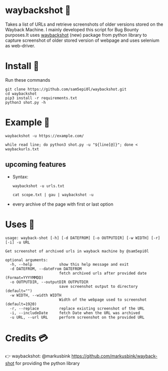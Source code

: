 # waybackshot 🥃
Takes a list of URLs and retrieve screenshots of older versions stored on the Wayback Machine. I mainly developed this script for Bug Bounty purposes.It uses [waybackshot](https://github.com/markusbink/wayback-shot) (new) package from python library to capture screenshot of older stored version of webpage and uses selenium as web-driver.

# Install 💼
Run these commands
```
git clone https://github.com/sam5epi0l/waybackshot.git
cd waybackshot
pip3 install -r requirements.txt
python3 shot.py -h
```

# Example 🔻
  `waybackshot -u https://example.com/`

  `while read line; do python3 shot.py -u "${line[@]}"; done < waybackurls.txt `

## upcoming features
* Syntax:
  
  `waybackshot -u urls.txt`

  `cat scope.txt | gau | waybackshot -u`

* every archive of the page with first or last option

# Uses 🚀
```
usage: wayback-shot [-h] [-d DATEFROM] [-o OUTPUTDIR] [-w WIDTH] [-r] [-i] -u URL

Get screenshot of archived urls in wayback machine by @sam5epi0l

optional arguments:
  -h, --help            show this help message and exit
  -d DATEFROM, --dateFrom DATEFROM
                        fetch archived urls after provided date (Format=YYYYMMDD)
  -o OUTPUTDIR, --outputDIR OUTPUTDIR
                        save screenshot output to directory (default="")
  -w WIDTH, --width WIDTH
                        Width of the webpage used to screenshot (default=1920)
  -r, --replace         replace existing screenshot of the URL
  -i, --includeDate     fetch Date when the URL was archived
  -u URL, --url URL     perform screenshot on the provided URL
```

# Credits 💳
👉 waybackshot: @markusbink https://github.com/markusbink/wayback-shot for providing the python library
